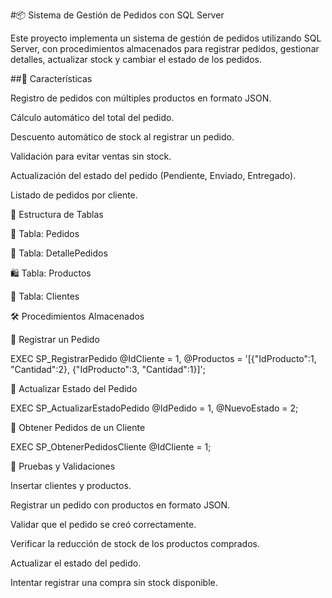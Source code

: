 #📦 Sistema de Gestión de Pedidos con SQL Server

Este proyecto implementa un sistema de gestión de pedidos utilizando SQL Server, con procedimientos almacenados para registrar pedidos, gestionar detalles, actualizar stock y cambiar el estado de los pedidos.

##🚀 Características

Registro de pedidos con múltiples productos en formato JSON.

Cálculo automático del total del pedido.

Descuento automático de stock al registrar un pedido.

Validación para evitar ventas sin stock.

Actualización del estado del pedido (Pendiente, Enviado, Entregado).

Listado de pedidos por cliente.

📂 Estructura de Tablas

🛒 Tabla: Pedidos

📑 Tabla: DetallePedidos

🛍️ Tabla: Productos

👤 Tabla: Clientes


🛠️ Procedimientos Almacenados

🔹 Registrar un Pedido

EXEC SP_RegistrarPedido @IdCliente = 1, @Productos = '[{"IdProducto":1, "Cantidad":2}, {"IdProducto":3, "Cantidad":1}]';

🔹 Actualizar Estado del Pedido

EXEC SP_ActualizarEstadoPedido @IdPedido = 1, @NuevoEstado = 2;

🔹 Obtener Pedidos de un Cliente

EXEC SP_ObtenerPedidosCliente @IdCliente = 1;

🧪 Pruebas y Validaciones

Insertar clientes y productos.

Registrar un pedido con productos en formato JSON.

Validar que el pedido se creó correctamente.

Verificar la reducción de stock de los productos comprados.

Actualizar el estado del pedido.

Intentar registrar una compra sin stock disponible.

